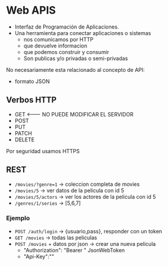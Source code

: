 # Web APIS

- Interfaz de Programación de Aplicaciones.
- Una herramienta para conectar aplicaciones o sistemas
  - nos comunicamos por HTTP
  - que devuelve informacion
  - que podemos construir y consumir
  - Son publicas y/o privadas o semi-privadas

No necesariamente esta relacionado al concepto de API:

- formato JSON

## Verbos HTTP

- GET <--- NO PUEDE MODIFICAR EL SERVIDOR
- POST
- PUT
- PATCH
- DELETE

Por seguridad usamos HTTPS

## REST

- `/movies/?genre=1` -> coleccion completa de movies
- `/movies/5` -> ver datos de la pelicula con id 5
- `/movies/5/actors` -> ver los actores de la pelicula con id 5
- `/genres/1/series` -> [5,6,7]

### Ejemplo

- `POST /auth/login` -> {usuario,pass}, responder con un token
- `GET /movies` -> todas las peliculas
- `POST /movies` + datos por json -> crear una nueva pelicula
  - "Authorization": "Bearer <token>" JsonWebToken
  - "Api-Key":"<apikey>"
